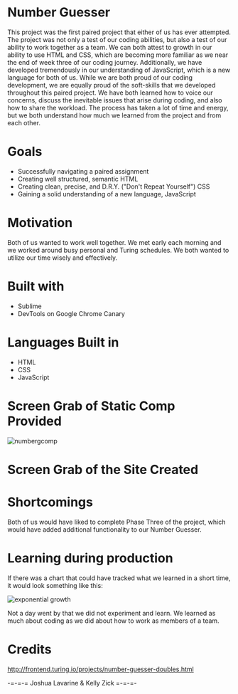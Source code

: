 # Number Guesser

This project was the first paired project that either of us has ever attempted. The project was not only a test of our coding abilities, but also a test of our ability to work together as a team. We can both attest to growth in our ability to use HTML and CSS, which are becoming more familiar as we near the end of week three of our coding journey. Additionally, we have developed tremendously in our understanding of JavaScript, which is a new language for both of us. While we are both proud of our coding development, we are equally proud of the soft-skills that we developed throughout this paired project. We have both learned how to voice our concerns, discuss the inevitable issues that arise during coding, and also how to share the workload. The process has taken a lot of time and energy, but we both understand how much we learned from the project and from each other. 

# Goals 

- Successfully navigating a paired assignment
- Creating well structured, semantic HTML
- Creating clean, precise, and D.R.Y. ("Don't Repeat Yourself") CSS
- Gaining a solid understanding of a new language, JavaScript

# Motivation

Both of us wanted to work well together. We met early each morning and we worked around busy personal and Turing schedules. We both wanted to utilize our time wisely and effectively. 

# Built with

- Sublime
- DevTools on Google Chrome Canary

# Languages Built in 

- HTML
- CSS
- JavaScript

# Screen Grab of Static Comp Provided

![numbergcomp](https://user-images.githubusercontent.com/40274984/49914659-67ac0b80-fe4f-11e8-8b09-bf72976719a8.jpg)

# Screen Grab of the Site Created


# Shortcomings

Both of us would have liked to complete Phase Three of the project, which would have added additional functionality to our Number Guesser.

# Learning during production

If there was a chart that could have tracked what we learned in a short time, it would look something like this:

![exponential growth](https://user-images.githubusercontent.com/40274984/49914611-392e3080-fe4f-11e8-8da1-1b938f4e8f26.jpg)

Not a day went by that we did not experiment and learn. We learned as much about coding as we did about how to work as members of a team. 

# Credits

http://frontend.turing.io/projects/number-guesser-doubles.html

-=-=-= Joshua Lavarine & Kelly Zick =-=-=-
